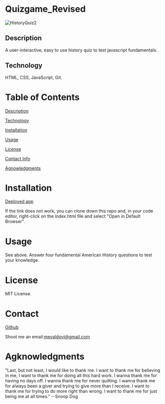 # Quizgame_Revised
![HistoryQuiz2](https://user-images.githubusercontent.com/83307023/135494802-c00c0cd6-9fb5-4438-8684-1c9940d07e20.PNG)


## Description
A user-interactive, easy to use history quiz to test javascript fundamentals.

## Technology 
HTML, CSS, JavaScript, Git.

# Table of Contents
[Description](https://github.com/mevaldovi/Quizgame_Revised#Description)

[Technology](https://github.com/mevaldovi/Quizgame_Revised#Technology)

[Installation](https://github.com/mevaldovi/Quizgame_Revised#Installation)


[Usage](https://github.com/mevaldovi/Quizgame_Revised#Usage)


[License](https://github.com/mevaldovi/Quizgame_Revised#License)


[Contact Info](https://github.com/mevaldovi/Quizgame_Revised#Contact)


[Agnowledgments](https://github.com/mevaldovi/Quizgame_Revised#Agknowledgments)

# Installation
[Deployed app](https://mevaldovi.github.io/Quizgame_Revised/)

If the link does not work, you can clone down this repo and, in your code editor, right-click on the index.html file and select "Open in Default Browser".
# Usage
See above. Answer four fundamental American History questions to test your knowledge.
# License
MIT License.
# Contact

[Github](https://github.com/mevaldovi/)

Shoot me an email:[mevaldovi@gmail.com](mailto:mevaldovi@gmail.com)
# Agknowledgments

"Last, but not least, I would like to thank me. I want to thank me for believing in me, I want to thank me for doing all this hard work. I wanna thank me for having no days off. I wanna thank me for never quitting. I wanna thank me for always been a giver and trying to give more than I receive. I want to thank me for trying to do more right than wrong. I want to thank me for just being me at all times.” --Snoop Dog

